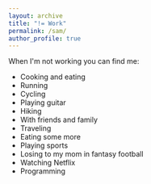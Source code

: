 ```yaml
---
layout: archive
title: "!= Work"
permalink: /sam/
author_profile: true
---
```


When I'm not working you can find me:
* Cooking and eating
* Running
* Cycling
* Playing guitar
* Hiking
* With friends and family
* Traveling
* Eating some more
* Playing sports
* Losing to my mom in fantasy football
* Watching Netflix
* Programming
  